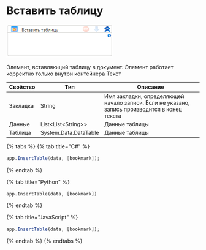 # Вставить таблицу

![](../../../../resources/activities/basic/myoffice/text/image-552.png)

Элемент, вставляющий таблицу в документ. Элемент работает корректно только внутри контейнера Текст

| Свойство | Тип                   | Описание                                                                                      |
| -------- | --------------------- | --------------------------------------------------------------------------------------------- |
| Закладка | String                | Имя закладки, определяющей начало записи. Если не указано, запись производится в конец текста |
| Данные   | List\<List\<String>>  | Данные таблицы                                                                                |
| Таблица  | System.Data.DataTable | Данные таблицы                                                                                |

{% tabs %}
{% tab title="C#" %}
```csharp
app.InsertTable(data, [bookmark]);
```
{% endtab %}

{% tab title="Python" %}
```python
app.InsertTable(data, [bookmark])
```
{% endtab %}

{% tab title="JavaScript" %}
```javascript
app.InsertTable(data, [bookmark]);
```
{% endtab %}
{% endtabs %}
